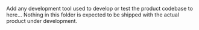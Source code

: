 Add any development tool used to develop or test the product codebase to here...
Nothing in this folder is expected to be shipped with the actual product under development. 
